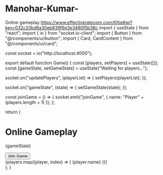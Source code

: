 # Manohar-Kumar-
Online gameplay 
https://www.effectiveratecpm.com/t0tie8wi?key=032c20bd6a30eb839f6e3e3480f5b38c
import { useState } from "react"; import { io } from "socket.io-client"; import { Button } from "@/components/ui/button"; import { Card, CardContent } from "@/components/ui/card";

const socket = io("http://localhost:4000");

export default function Game() { const [players, setPlayers] = useState([]); const [gameState, setGameState] = useState("Waiting for players...");

socket.on("updatePlayers", (playerList) => { setPlayers(playerList); });

socket.on("gameState", (state) => { setGameState(state); });

const joinGame = () => { socket.emit("joinGame", { name: "Player" + (players.length + 1) }); };

return ( <div className="p-4 flex flex-col items-center"> <h1 className="text-2xl font-bold">Online Gameplay</h1> <p className="mb-4">{gameState}</p> <Button onClick={joinGame}>Join Game</Button> <div className="mt-4 grid grid-cols-2 gap-2"> {players.map((player, index) => ( <Card key={index}> <CardContent className="p-2">{player.name}</CardContent> </Card> ))} </div> </div> ); }


